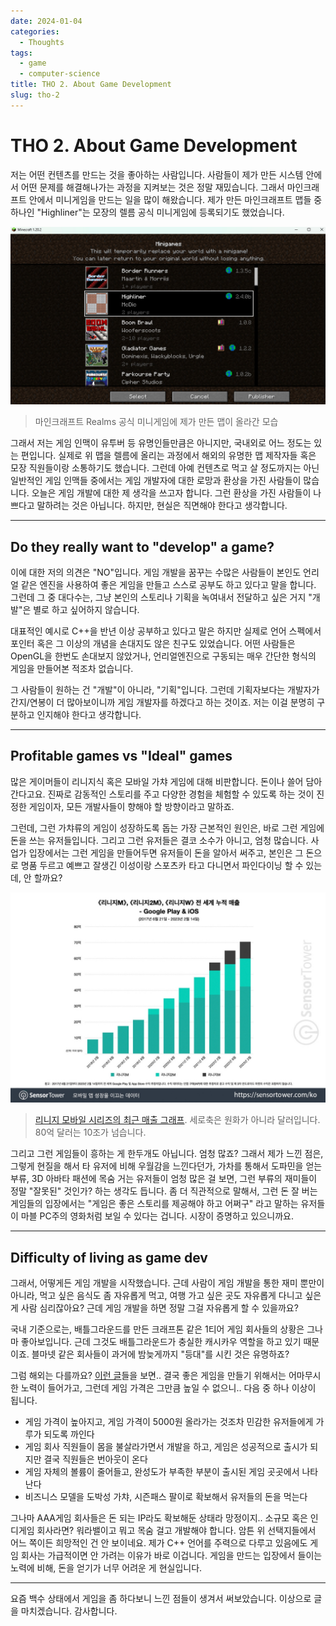 ```yaml
---
date: 2024-01-04
categories:
  - Thoughts
tags:
  - game
  - computer-science
title: THO 2. About Game Development
slug: tho-2
---
```


# THO 2. About Game Development

저는 어떤 컨텐츠를 만드는 것을 좋아하는 사람입니다. 사람들이 제가 만든 시스템 안에서 어떤 문제를 해결해나가는 과정을 지켜보는 것은 정말 재밌습니다. 그래서 마인크래프트 안에서 미니게임을 만드는 일을 많이 해왔습니다. 제가 만든 마인크래프트 맵들 중 하나인 "Highliner"는 모장의 렐름 공식 미니게임에 등록되기도 했었습니다.

![img1](/assets/posts/tho/gamedev/gamedev_highliner_realms.png)

> 마인크래프트 Realms 공식 미니게임에 제가 만든 맵이 올라간 모습

그래서 저는 게임 인맥이 유투버 등 유명인들만큼은 아니지만, 국내외로 어느 정도는 있는 편입니다. 실제로 위 맵을 렐름에 올리는 과정에서 해외의 유명한 맵 제작자들 혹은 모장 직원들이랑 소통하기도 했습니다. 그런데 아예 컨텐츠로 먹고 살 정도까지는 아닌 일반적인 게임 인맥들 중에서는 게임 개발자에 대한 로망과 환상을 가진 사람들이 많습니다. 오늘은 게임 개발에 대한 제 생각을 쓰고자 합니다. 그런 환상을 가진 사람들이 나쁘다고 말하려는 것은 아닙니다. 하지만, 현실은 직면해야 한다고 생각합니다.

<!-- more -->
---

## Do they really want to "develop" a game?

이에 대한 저의 의견은 "NO"입니다. 게임 개발을 꿈꾸는 수많은 사람들이 본인도 언리얼 같은 엔진을 사용하여 좋은 게임을 만들고 스스로 공부도 하고 있다고 말을 합니다. 그런데 그 중 대다수는, 그냥 본인의 스토리나 기획을 녹여내서 전달하고 싶은 거지 "개발"은 별로 하고 싶어하지 않습니다.

대표적인 예시로 C++을 반년 이상 공부하고 있다고 말은 하지만 실제로 언어 스펙에서 포인터 혹은 그 이상의 개념을 손대지도 않은 친구도 있었습니다. 어떤 사람들은 OpenGL을 한번도 손대보지 않았거나, 언리얼엔진으로 구동되는 매우 간단한 형식의 게임을 만들어본 적조차 없습니다.

그 사람들이 원하는 건 "개발"이 아니라, "기획"입니다. 그런데 기획자보다는 개발자가 간지/연봉이 더 많아보이니까 게임 개발자를 하겠다고 하는 것이죠. 저는 이걸 분명히 구분하고 인지해야 한다고 생각합니다.

---

## Profitable games vs "Ideal" games

많은 게이머들이 리니지식 혹은 모바일 가챠 게임에 대해 비판합니다. 돈이나 쓸어 담아간다고요. 진짜로 감동적인 스토리를 주고 다양한 경험을 체험할 수 있도록 하는 것이 진정한 게임이자, 모든 개발사들이 향해야 할 방향이라고 말하죠.

그런데, 그런 가챠류의 게임이 성장하도록 돕는 가장 근본적인 원인은, 바로 그런 게임에 돈을 쓰는 유저들입니다. 그리고 그런 유저들은 결코 소수가 아니고, 엄청 많습니다. 사업가 입장에서는 그런 게임을 만들어두면 유저들이 돈을 알아서 써주고, 본인은 그 돈으로 명품 두르고 예쁘고 잘생긴 이성이랑 스포츠카 타고 다니면서 파인다이닝 할 수 있는데, 안 할까요?

![img2](/assets/posts/tho/gamedev/gamedev_lineage.png)

> [리니지 모바일 시리즈의 최근 매출 그래프](https://sensortower.com). 세로축은 원화가 아니라 달러입니다. 80억 달러는 10조가 넘습니다.

그리고 그런 게임들이 흥하는 게 한두개도 아닙니다. 엄청 많죠? 그래서 제가 느낀 점은, 그렇게 현질을 해서 타 유저에 비해 우월감을 느낀다던가, 가차를 통해서 도파민을 얻는 부류, 3D 아바타 패션에 목숨 거는 유저들이 엄청 많은 걸 보면, 그런 부류의 재미들이 정말 "잘못된" 것인가? 하는 생각도 듭니다. 좀 더 직관적으로 말해서, 그런 돈 잘 버는 게임들의 입장에서는 "게임은 좋은 스토리를 제공해야 하고 어쩌구" 라고 말하는 유저들이 마블 PC주의 영화처럼 보일 수 있다는 겁니다. 시장이 증명하고 있으니까요.

---

## Difficulty of living as game dev

그래서, 어떻게든 게임 개발을 시작했습니다. 근데 사람이 게임 개발을 통한 재미 뿐만이 아니라, 먹고 싶은 음식도 좀 자유롭게 먹고, 여행 가고 싶은 곳도 자유롭게 다니고 싶은 게 사람 심리잖아요? 근데 게임 개발을 하면 정말 그걸 자유롭게 할 수 있을까요?

국내 기준으로는, 배틀그라운드를 만든 크래프톤 같은 1티어 게임 회사들의 상황은 그나마 좋아보입니다. 근데 그것도 배틀그라운드가 충실한 캐시카우 역할을 하고 있기 때문이죠. 블마넷 같은 회사들이 과거에 밤늦게까지 "등대"를 시킨 것은 유명하죠?

그럼 해외는 다를까요? [이런 글](https://www.gamedeveloper.com/business/leaving-cdprojekt-red-a-first-step-in-the-dark-part-1-)들을 보면.. 결국 좋은 게임을 만들기 위해서는 어마무시한 노력이 들어가고, 그런데 게임 가격은 그만큼 높일 수 없으니.. 다음 중 하나 이상이 됩니다.

- 게임 가격이 높아지고, 게임 가격이 5000원 올라가는 것조차 민감한 유저들에게 가루가 되도록 까인다
- 게임 회사 직원들이 몸을 불살라가면서 개발을 하고, 게임은 성공적으로 출시가 되지만 결국 직원들은 번아웃이 온다
- 게임 자체의 볼륨이 줄어들고, 완성도가 부족한 부분이 출시된 게임 곳곳에서 나타난다
- 비즈니스 모델을 도박성 가챠, 시즌패스 팔이로 확보해서 유저들의 돈을 먹는다

그나마 AAA게임 회사들은 돈 되는 IP라도 확보해둔 상태라 망정이지.. 소규모 혹은 인디게임 회사라면? 워라밸이고 뭐고 목숨 걸고 개발해야 합니다. 암튼 위 선택지들에서 어느 쪽이든 희망적인 건 안 보이네요. 제가 C++ 언어를 주력으로 다루고 있음에도 게임 회사는 가급적이면 안 가려는 이유가 바로 이겁니다. 게임을 만드는 입장에서 들이는 노력에 비해, 돈을 얻기가 너무 어려운 게 현실입니다.

---

요즘 백수 상태에서 게임을 좀 하다보니 느낀 점들이 생겨서 써보았습니다. 이상으로 글을 마치겠습니다. 감사합니다.
